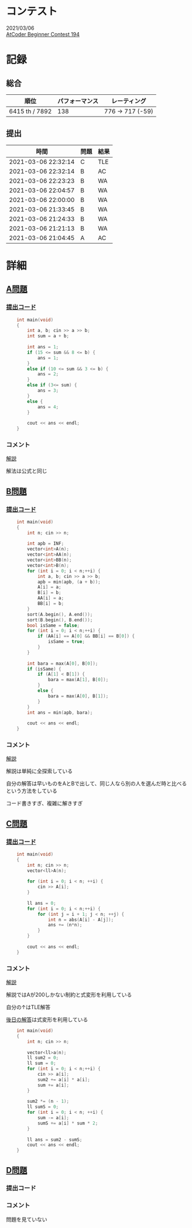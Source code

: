 # コンテスト
2021/03/06<br>
[AtCoder Beginner Contest 194](https://atcoder.jp/contests/abc194)

# 記録
## 総合
|  順位  |  パフォーマンス  | レーティング |
| ---- | ---- | ---- |
|  6415 th / 7892  | 138 | 776 → 717 (-59) |

## 提出
|  時間  |  問題  | 結果 |
| ---- | ---- | ---- |
| 2021-03-06 22:32:14 | C | TLE |
| 2021-03-06 22:32:14 | B | AC |
| 2021-03-06 22:23:23 | B | WA |
| 2021-03-06 22:04:57 | B | WA |
| 2021-03-06 22:00:00 | B | WA |
| 2021-03-06 21:33:45 | B | WA |
| 2021-03-06 21:24:33 | B | WA |
| 2021-03-06 21:21:13 | B | WA |
| 2021-03-06 21:04:45 | A | AC |


# 詳細
## [A問題](https://atcoder.jp/contests/abc194/tasks/abc194_a)
### [提出コード](https://atcoder.jp/contests/abc194/submissions/20692296)
```c++
	int main(void)
	{
		int a, b; cin >> a >> b;
		int sum = a + b;
 
		int ans = 1;
		if (15 <= sum && 8 <= b) {
			ans = 1;
		}
		else if (10 <= sum && 3 <= b) {
			ans = 2;
		}
		else if (3<= sum) {
			ans = 3;
		}
		else {
			ans = 4;
		}
		
		cout << ans << endl;
	}
```

### コメント
[解説](https://atcoder.jp/contests/abc194/editorial/825)

解法は公式と同じ


## [B問題](https://atcoder.jp/contests/abc194/tasks/abc194_b)
### [提出コード](https://atcoder.jp/contests/abc194/submissions/20728071)
```c++
	int main(void)
	{
		int n; cin >> n;
		
		int apb = INF;
		vector<int>A(n);
		vector<int>AA(n);
		vector<int>BB(n);
		vector<int>B(n);
		for (int i = 0; i < n;++i) {
			int a, b; cin >> a >> b;
			apb = min(apb, (a + b));
			A[i] = a;
			B[i] = b;
			AA[i] = a;
			BB[i] = b;
		}
		sort(A.begin(), A.end());
		sort(B.begin(), B.end());
		bool isSame = false;
		for (int i = 0; i < n;++i) {
			if (AA[i] == A[0] && BB[i] == B[0]) {
				isSame = true;
			}
		}
 
		int bara = max(A[0], B[0]);
		if (isSame) {
			if (A[1] < B[1]) {
				bara = max(A[1], B[0]);
			}
			else {
				bara = max(A[0], B[1]);
			}
		}
		int ans = min(apb, bara);
		
		cout << ans << endl;
	}
```

### コメント
[解説](https://atcoder.jp/contests/abc194/editorial/824)

解説は単純に全探索している

自分の解答は早いものをAとBで出して、同じ人なら別の人を選んだ時と比べるという方法をしている

コード書きすぎ、複雑に解きすぎ


## [C問題](https://atcoder.jp/contests/abc194/tasks/abc194_c)
### [提出コード](https://atcoder.jp/contests/abc194/submissions/20730090)
```c++
	int main(void)
	{
		int n; cin >> n;
		vector<ll>A(n);
 
		for (int i = 0; i < n; ++i) {
			cin >> A[i];
		}
 
		ll ans = 0;
		for (int i = 0; i < n;++i) {
			for (int j = i + 1; j < n; ++j) {
				int n = abs(A[i] - A[j]);
				ans += (n*n);
			}
		}
		
		cout << ans << endl;
	}
```

### コメント
[解説](https://atcoder.jp/contests/abc194/editorial/826)

解説ではAが200しかない制約と式変形を利用している

自分の↑はTLE解答

[後日の解答](https://atcoder.jp/contests/abc194/submissions/21700475)は式変形を利用している

```c++
	int main(void)
	{
		int n; cin >> n;
		
		vector<ll>a(n);
		ll sum2 = 0;
		ll sum = 0;
		for (int i = 0; i < n;++i) {
			cin >> a[i];
			sum2 += a[i] * a[i];
			sum += a[i];
		}
 
		sum2 *= (n - 1);
		ll sumS = 0;
		for (int i = 0; i < n; ++i) {
			sum -= a[i];
			sumS += a[i] * sum * 2;
		}
 
		ll ans = sum2 - sumS;
		cout << ans << endl;
	}
```

## [D問題]()
### 提出コード

### コメント

問題を見ていない